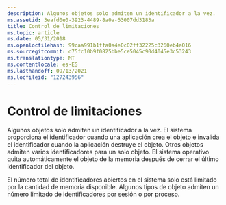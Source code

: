 ```yaml
---
description: Algunos objetos solo admiten un identificador a la vez.
ms.assetid: 3eafd0e0-3923-4489-8a0a-63007dd3183a
title: Control de limitaciones
ms.topic: article
ms.date: 05/31/2018
ms.openlocfilehash: 99caa991b1ffa0a4e0c02ff32225c3260eb4a016
ms.sourcegitcommit: d75fc10b9f0825bbe5ce5045c90d4045e3c53243
ms.translationtype: MT
ms.contentlocale: es-ES
ms.lasthandoff: 09/13/2021
ms.locfileid: "127243956"
---
```

# <a name="handle-limitations"></a>Control de limitaciones

Algunos objetos solo admiten un identificador a la vez. El sistema proporciona el identificador cuando una aplicación crea el objeto e invalida el identificador cuando la aplicación destruye el objeto. Otros objetos admiten varios identificadores para un solo objeto. El sistema operativo quita automáticamente el objeto de la memoria después de cerrar el último identificador del objeto.

El número total de identificadores abiertos en el sistema solo está limitado por la cantidad de memoria disponible. Algunos tipos de objeto admiten un número limitado de identificadores por sesión o por proceso.

 

 



